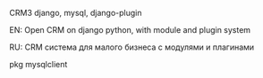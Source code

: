 CRM3
django, mysql, django-plugin

EN:
Open CRM on django python, with module and plugin system

RU:
CRM система для малого бизнеса с модулями и плагинами

pkg mysqlclient